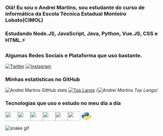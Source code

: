 ### Olá! Eu sou o Andrei Martins, sou estudante do curso de informática da Escola Técnica Estadual Monteiro Lobato(CIMOL)
### Estudando Node.JS, JavaScript, Java, Python, Vue.JS, CSS e HTML.⚡

### Algumas Redes Sociais e Plataforma que uso bastante.
[![Twitter](https://img.shields.io/badge/Twitter-1DA1F2?style=for-the-badge&logo=twitter&logoColor=white)](https://twitter.com/AndreiElia444)
[![Instagram](https://img.shields.io/badge/Instagram-E4405F?style=for-the-badge&logo=instagram&logoColor=white)](https://instagram.com/andrei_coelho_?igshid=MzNlNGNkZWQ4Mg==)

### Minhas estatísticas no GitHub

![Andrei Martins GitHub stats](https://github-readme-stats.vercel.app/api?username=AndreiMartinsCoelho&show_icons=true&theme=radical&layout=demo)
[![Top Langs](https://github-readme-stats.vercel.app/api/top-langs/?username=AndreiMartinsCoelho&layout=donut&show_icons=true&theme=radical)](https://github.com/anuraghazra/github-readme-stats)
/*![Andrei Martins Top Langs](https://github-readme-stats.vercel.app/api/top-langs/?username=AndreiMartinsCoelho&layout=compact&show_icons=true&theme=radical)*/

### Tecnologias que uso e estudo no meu dia a dia
<div style="display:flex">
    <img align="center" height="30" width="40" src="https://cdn.jsdelivr.net/gh/devicons/devicon/icons/css3/css3-original.svg" />    
    <img align="center" height="30" width="40" src="https://cdn.jsdelivr.net/gh/devicons/devicon/icons/html5/html5-original.svg" />   
    <img align="center" height="30" width="40" src="https://cdn.jsdelivr.net/gh/devicons/devicon/icons/javascript/javascript-original.svg" />    
    <img align="center" height="30" width="40"src="https://cdn.jsdelivr.net/gh/devicons/devicon/icons/java/java-original.svg" />   
    <img align="center" height="30" width="40" src="https://cdn.jsdelivr.net/gh/devicons/devicon/icons/nodejs/nodejs-original.svg" />
    <img align="center" height="30" width="40" src="https://cdn.jsdelivr.net/gh/devicons/devicon/icons/vuejs/vuejs-original.svg" />
    <img align="center" height="30" width="40" src="https://raw.githubusercontent.com/devicons/devicon/master/icons/python/python-original.svg">
</div>

![snake gif](https://github.com/vinikrummenauer/vinikrummenauer/blob/output/github-contribution-grid-snake.svg)
